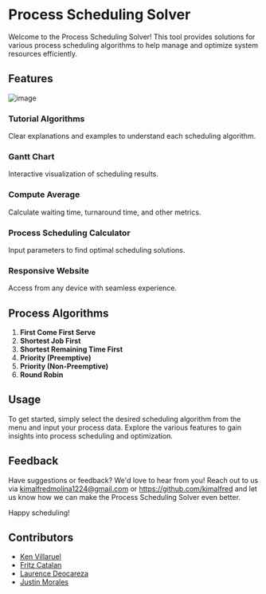# Process Scheduling Solver

Welcome to the Process Scheduling Solver! This tool provides solutions for various process scheduling algorithms to help manage and optimize system resources efficiently.
## Features
![image](https://github.com/kimalfred/Process-Scheduling-Solver/assets/119164038/7f67c12e-ef4d-42a2-9f5d-fc75271b7a7a)


### Tutorial Algorithms
Clear explanations and examples to understand each scheduling algorithm.
### Gantt Chart
Interactive visualization of scheduling results.
### Compute Average
Calculate waiting time, turnaround time, and other metrics.
### Process Scheduling Calculator
Input parameters to find optimal scheduling solutions.
### Responsive Website
Access from any device with seamless experience.

## Process Algorithms

1. **First Come First Serve**
2. **Shortest Job First**
3. **Shortest Remaining Time First**
4. **Priority (Preemptive)**
5. **Priority (Non-Preemptive)**
6. **Round Robin**

## Usage
To get started, simply select the desired scheduling algorithm from the menu and input your process data. Explore the various features to gain insights into process scheduling and optimization.

## Feedback
Have suggestions or feedback? We'd love to hear from you! Reach out to us via kimalfredmolina1224@gmail.com or https://github.com/kimalfred and let us know how we can make the Process Scheduling Solver even better.

Happy scheduling!

## Contributors

- [Ken Villaruel](https://github.com/chikening)
- [Fritz Catalan](https://github.com/Yoznov)
- [Laurence Deocareza](https://www.facebook.com/laurence.deocareza.3)
- [Justin Morales](https://www.facebook.com/justin.morales.77377)
